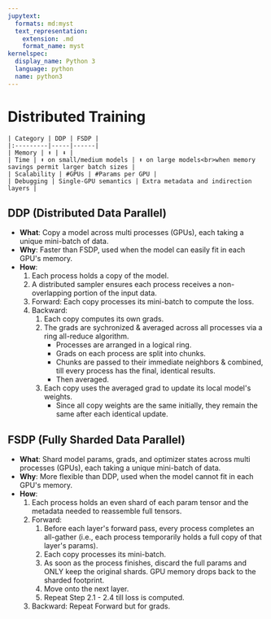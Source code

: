 ```yaml
---
jupytext:
  formats: md:myst
  text_representation:
    extension: .md
    format_name: myst
kernelspec:
  display_name: Python 3
  language: python
  name: python3
---
```

# Distributed Training
```{dropdown} Table: DDP vs FSDP
| Category | DDP | FSDP |
|:---------|-----|------|
| Memory | ⬆️ | ⬇️ |
| Time | ⬆️ on small/medium models | ⬆️ on large models<br>when memory savings permit larger batch sizes |
| Scalability | #GPUs | #Params per GPU |
| Debugging | Single-GPU semantics | Extra metadata and indirection layers |
```

## DDP (Distributed Data Parallel)
- **What**: Copy a model across multi processes (GPUs), each taking a unique mini-batch of data.
- **Why**: Faster than FSDP, used when the model can easily fit in each GPU's memory.
- **How**:
	1. Each process holds a copy of the model.
	2. A distributed sampler ensures each process receives a non-overlapping portion of the input data.
	3. Forward: Each copy processes its mini-batch to compute the loss.
	4. Backward:
		1. Each copy computes its own grads.
		2. The grads are sychronized & averaged across all processes via a ring all-reduce algorithm.
			- Processes are arranged in a logical ring.
			- Grads on each process are split into chunks.
			- Chunks are passed to their immediate neighbors & combined, till every process has the final, identical results.
			- Then averaged.
		3. Each copy uses the averaged grad to update its local model's weights.
			- Since all copy weights are the same initially, they remain the same after each identical update.

## FSDP (Fully Sharded Data Parallel)
- **What**: Shard model params, grads, and optimizer states across multi processes (GPUs), each taking a unique mini-batch of data.
- **Why**: More flexible than DDP, used when the model cannot fit in each GPU's memory.
- **How**:
	1. Each process holds an even shard of each param tensor and the metadata needed to reassemble full tensors.
	2. Forward:
		1. Before each layer's forward pass, every process completes an all-gather (i.e., each process temporarily holds a full copy of that layer's params).
		2. Each copy processes its mini-batch.
		3. As soon as the process finishes, discard the full params and ONLY keep the original shards. GPU memory drops back to the sharded footprint.
		4. Move onto the next layer.
		5. Repeat Step 2.1 - 2.4 till loss is computed.
	3. Backward: Repeat Forward but for grads.